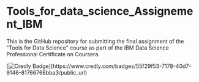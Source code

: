 # Tools_for_data_science_Assignement_IBM
This is the GitHub repository for submitting the final assignment of the "Tools for Data Science" course as part of the IBM Data Science Professional Certificate on Coursera.

[![Credly Badge]([https://images.credly.com/size/220x220/images/55f29f53-7178-40d7-9146-81766766bba3.png](https://images.credly.com/size/220x220/images/1447954e-9923-4703-a647-eac80e5f0682/image.png))](https://www.credly.com/badges/55f29f53-7178-40d7-9146-81766766bba3/public_url)

